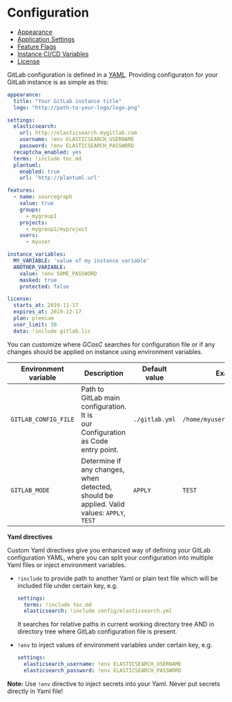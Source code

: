 # Configuration

* [Appearance](../appearance.md)
* [Application Settings](../application_settings.md)
* [Feature Flags](../features.md)
* [Instance CI/CD Variables](../instance_variables.md)
* [License](../license.md)

GitLab configuration is defined in a [YAML](https://docs.ansible.com/ansible/latest/reference_appendices/YAMLSyntax.html).
Providing configuraton for your GitLab instance is as simple as this:
```yaml
appearance:
  title: "Your GitLab instance title"
  logo: "http://path-to-your-logo/logo.png"

settings:
  elasticsearch:
    url: http://elasticsearch.mygitlab.com
    username: !env ELASTICSEARCH_USERNAME
    password: !env ELASTICSEARCH_PASSWORD
  recaptcha_enabled: yes
  terms: !include toc.md
  plantuml:
    enabled: true
    url: 'http://plantuml.url'

features:
  - name: sourcegraph
    value: true
    groups:
      - mygroup1
    projects:
      - mygroup2/myproject
    users:
      - myuser

instance_variables:
  MY_VARIABLE: 'value of my instance variable'
  ANOTHER_VARIABLE:
    value: !env SOME_PASSWORD
    masked: true
    protected: false

license:
  starts_at: 2019-11-17
  expires_at: 2019-12-17
  plan: premium
  user_limit: 30
  data: !include gitlab.lic
```

You can customize where _GCasC_ searches for configuration file or if any changes should be applied on instance
using environment variables.

| **Environment variable**    | **Description**                                                                           | **Default value**                | **Example**                     |
|-----------------------------|-------------------------------------------------------------------------------------------|----------------------------------|---------------------------------|
| `GITLAB_CONFIG_FILE`        | Path to GitLab main configuration. It is<br/>our Configuration as Code entry point.           | `./gitlab.yml`                   | `/home/myuser/gitlabconf.yml`   |
| `GITLAB_MODE`               | Determine if any changes, when detected,<br/>should be applied. Valid values: `APPLY`, `TEST` | `APPLY`                          | `TEST`                          |

**Yaml directives**

Custom Yaml directives give you enhanced way of defining your GitLab configuration YAML, where you can
split your configuration into multiple Yaml files or inject environment variables.

* `!include` to provide path to another Yaml or plain text file which will be included file 
under certain key, e.g.
    ```yaml
    settings:
      terms: !include toc.md
      elasticsearch: !include config/elasticsearch.yml
    ```
  It searches for relative paths in current working directory tree AND in directory tree where GitLab
  configuration file is present.
  
* `!env` to inject values of environment variables under certain key, e.g.
    ```yaml
    settings:
      elasticsearch_username: !env ELASTICSEARCH_USERNAME
      elasticsearch_password: !env ELASTICSEARCH_PASSWORD
    ```
  
**Note:** Use `!env` directive to inject secrets into your Yaml. Never put secrets directly in Yaml file!